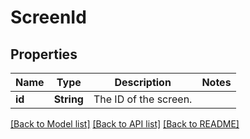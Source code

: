 # ScreenId

## Properties

Name | Type | Description | Notes
------------ | ------------- | ------------- | -------------
**id** | **String** | The ID of the screen. | 

[[Back to Model list]](../README.md#documentation-for-models) [[Back to API list]](../README.md#documentation-for-api-endpoints) [[Back to README]](../README.md)


